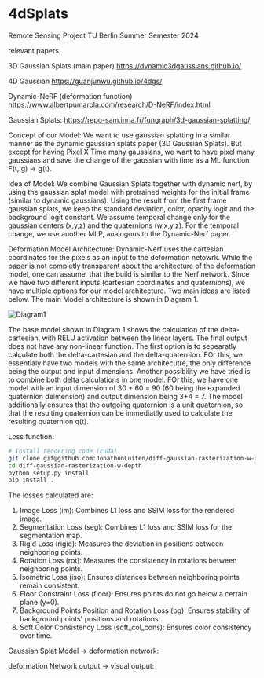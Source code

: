 # 4dSplats
Remote Sensing Project TU Berlin Summer Semester 2024

relevant papers

3D Gaussian Splats (main paper)
https://dynamic3dgaussians.github.io/

4D Gaussian
https://guanjunwu.github.io/4dgs/

Dynamic-NeRF (deformation function)
https://www.albertpumarola.com/research/D-NeRF/index.html

Gaussian Splats:
https://repo-sam.inria.fr/fungraph/3d-gaussian-splatting/



Concept of our Model:
  We want to use gaussian splatting in a similar manner as the dynamic gaussian splats paper (3D Gaussian Splats). But except for having Pixel X Time many gaussians, we want to have pixel many gaussians and save the change of the gaussian with time as a ML function F(t, g) -> g(t). 

Idea of Model:
  We combine Gaussian Splats together with dynamic nerf, by using the gaussian splat model with pretrained weights for the initial frame (similar to dynamic gaussians). Using the result from the first frame gaussian splats, we keep the standard deviation, color, opacity logit and the background logit constant. We assume temporal change only for the gaussian centers (x,y,z) and the quaternions (w,x,y,z). For the temporal change, we use another MLP, analogous to the Dynamic-Nerf paper.

Deformation Model Architecture:
  Dynamic-Nerf uses the cartesian coordinates for the pixels as an input to the deformation netowrk. While the paper is not completly transparent about the architecture of the deformation model, one can assume, that the build is similar to the Nerf network. SInce we have two different inputs (cartesian coordinates and quaternions), we have multiple options for our model architecture. Two main ideas are listed below. The main Model architecture is shown in Diagram 1.

![Diagram1](https://github.com/asiangorilla/4dSplats/assets/67825736/95e59279-5206-40a4-9891-e33978fe51c3)

The base model shown in Diagram 1 shows the calculation of the delta-cartesian, with RELU activation between the linear layers. The final output does not have any non-linear function. The first option is to sepearatly calculate both the delta-cartesian and the delta-quaternion. FOr this, we essentialy have two models with the same architecutre, the only difference being the output and input dimensions. Another possibility we have tried is to combine both delta calculations in one model. FOr this, we have one model with an input dimension of 30 + 60 = 90 (60 being the expanded quaternion deimension) and output dimension being 3+4 = 7. The model additionally ensures that the outgoing quaternion is a unit quaternion, so that the resulting quaternion can be immediatlly used to calculate the resulting quaternion q(t).

Loss function: 

```bash
# Install rendering code (cuda)
git clone git@github.com:JonathonLuiten/diff-gaussian-rasterization-w-depth.git
cd diff-gaussian-rasterization-w-depth
python setup.py install
pip install .
```
The losses calculated are:
1. Image Loss (im): Combines L1 loss and SSIM loss for the rendered image.
2. Segmentation Loss (seg): Combines L1 loss and SSIM loss for the segmentation map.
3. Rigid Loss (rigid): Measures the deviation in positions between neighboring points.
4. Rotation Loss (rot): Measures the consistency in rotations between neighboring points.
5. Isometric Loss (iso): Ensures distances between neighboring points remain consistent.
6. Floor Constraint Loss (floor): Ensures points do not go below a certain plane (y=0).
7. Background Points Position and Rotation Loss (bg): Ensures stability of background points' positions and rotations.
8. Soft Color Consistency Loss (soft_col_cons): Ensures color consistency over time.


Gaussian Splat Model -> deformation network:


deformation Network output -> visual output:
